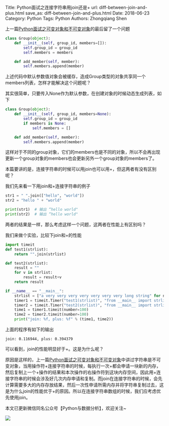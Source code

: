 Title: Python面试之连接字符串用join还是+
url: diff-between-join-and-plus.html
save_as: diff-between-join-and-plus.html
Date: 2018-06-23
Category: Python
Tags: Python
Authors: Zhongqiang Shen

上一篇[Python面试之可变对象和不可变对象](https://zhuanlan.zhihu.com/p/35389687)的最后留了一个问题

```python
class Group(object):
    def __init__(self, group_id, members=[]):
        self.group_id = group_id
        self.members = members

    def add_member(self, member):
        self.members.append(member)

```

上述代码中默认参数值对象会被缓存，造成Group类型的对象共享同一个members列表，怎样才能解决这个问题呢？

其实很简单，只要传入None作为默认参数，在创建对象的时候动态生成列表，如下

```python
class Group(object):
    def __init__(self, group_id, members=None):
        self.group_id = group_id
        if members is None:
            self.members = []

    def add_member(self, member):
        self.members.append(member)

```

这样对于不同的group对象，它们的members也是不同的对象，所以不会再出现更新一个group对象的members也会更新另外一个group对象的members了。




本篇要讲的是，连接字符串的时候可以用join也可以用+，但这两者有没有区别呢？

我们先来看一下用join和+连接字符串的例子

```python
str1 = " ".join(["hello", "world"])
str2 = "hello " + "world"

print(str1)  # 输出 “hello world"
print(str2)  # 输出 “hello world"

```

两者的结果是一样，那么考虑这样一个问题，这两者在性能上有区别吗？




我们来做个实验，比较下join和+的性能

```python
import timeit
def test1(strlist):
    return "".join(strlist)

def test2(strlist):
    result = ""
    for v in strlist:
        result = result+v
    return result

if __name__ == "__main__":
    strlist = ["a very very very very very very very long string" for n in range(100000)]
    timer1 = timeit.Timer("test1(strlist)", "from __main__ import strlist, test1")
    timer2 = timeit.Timer("test2(strlist)", "from __main__ import strlist, test2")
    time1 = timer1.timeit(number=100)
    time2 = timer2.timeit(number=100)
    print("join: %f, plus: %f" % (time1, time2))

```

上面的程序有如下的输出

```text
join: 0.116944, plus: 0.394379

```

可以看到，join的性能明显好于+。这是为什么呢？

原因是这样的，上一篇[Python面试之可变对象和不可变对象](https://zhuanlan.zhihu.com/p/35389687)中讲过字符串是不可变对象，当用操作符+连接字符串的时候，每执行一次+都会申请一块新的内存，然后复制上一个+操作的结果和本次操作的右操作符到这块内存空间，因此用+连接字符串的时候会涉及好几次内存申请和复制。而join在连接字符串的时候，会先计算需要多大的内存存放结果，然后一次性申请所需内存并将字符串复制过去，这是为什么join的性能优于+的原因。所以在连接字符串数组的时候，我们应考虑优先使用join。




本文已更新微信同名公众号【Python与数据分析】，欢迎关注~

![]({static}/images/v2-e9b0b9b9584ccdd3ff4c96b7ecfd8a56_r.jpg)



